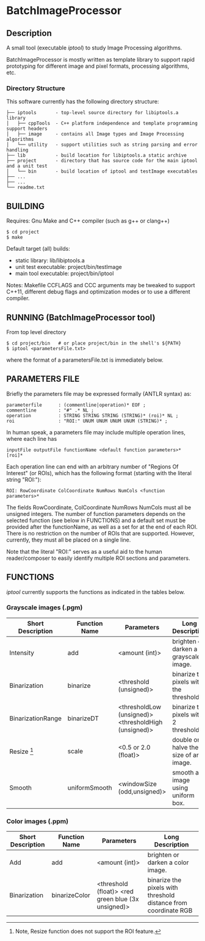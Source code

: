 # BatchImageProcessor

## Description
A small tool (executable *iptool*) to study Image Processing algorithms.

BatchImageProcessor is mostly written as template library to support rapid
prototyping for different image and pixel formats, processing algorithms, etc.

### Directory Structure
This software currently has the following directory structure:

    ├── iptools       - top-level source directory for libiptools.a library
    │   ├── cppTools  - C++ platform independence and template programming support headers
    │   ├── image     - contains all Image types and Image Processing algorithms
    │   └── utility   - support utilities such as string parsing and error handling
    ├── lib           - build location for libiptools.a static archive
    ├── project       - directory that has source code for the main iptool and a unit test
    │   └── bin       - build location of iptool and testImage executables
    ├── ...
    ├── ...
    └── readme.txt




## BUILDING

Requires: Gnu Make and C++ compiler (such as g++ or clang++)

    $ cd project
    $ make

Default target (all) builds:
* static library: lib/libiptools.a
* unit test executable: project/bin/testImage
* main tool executable: project/bin/iptool


Notes: Makefile CCFLAGS and CCC arguments may be tweaked to support C++11, different
debug flags and optimization modes or to use a different compiler.




## RUNNING (BatchImageProcessor tool)

From top level directory

    $ cd project/bin   # or place project/bin in the shell's ${PATH}
    $ iptool <parametersFile.txt>

where the format of a parametersFile.txt is immediately below.




## PARAMETERS FILE

Briefly the parameters file may be expressed formally (ANTLR syntax) as:

    parameterfile      : (commentline|operation)* EOF ;
    commentline        : "#" .* NL ;
    operation          : STRING STRING STRING (STRING)* (roi)* NL ;
    roi                : "ROI:" UNUM UNUM UNUM UNUM (STRING)* ;


In human speak, a parameters file may include multiple operation lines, where each line has

    inputFile outputFile functionName <default function parameters>* [roi]*

Each operation line can end with an arbitrary number of "Regions Of Interest" (or ROIs),
which has the following format (starting with the literal string "ROI:"):

    ROI: RowCoordinate ColCoordinate NumRows NumCols <function parameters>*

The fields RowCoordinate, ColCoordinate NumRows NumCols must all be unsigned integers.
The number of function parameters depends on the selected function (see below in FUNCTIONS)
and a default set must be provided after the functionName, as well as a set for at the end
of each ROI. There is no restriction on the number of ROIs that are supported. However,
currently, they must all be placed on a single line.

Note that the literal "ROI:" serves as a useful aid to the human reader/composer to easily 
identify multiple ROI sections and parameters.



## FUNCTIONS

*iptool* currently supports the functions as indicated in the tables below.


### Grayscale images (.pgm)

| Short Description  | Function Name |                    Parameters                         |          Long Description
|--------------------|---------------|-------------------------------------------------------|----------------------------------------
| Intensity          | add           | <amount (int)>                                        | brighten or darken a grayscale image.
| Binarization       | binarize      | <threshold (unsigned)>                                | binarize the pixels with the threshold.
| BinarizationRange  | binarizeDT    | <thresholdLow (unsigned)> <thresholdHigh (unsigned)>  | binarize the pixels with 2 thresholds.
| Resize [^1]        | scale         | <0.5 or 2.0 (float)>                                  | double or halve the size of an image.
| Smooth             | uniformSmooth | <windowSize (odd,unsigned)>                           | smooth an image using uniform box.


[^1]: Note, Resize function does not support the ROI feature.


### Color images (.ppm)

| Short Description  | Function Name |                    Parameters                         |          Long Description
|--------------------|---------------|-------------------------------------------------------|----------------------------------------------------------------
| Add                | add           | <amount (int)>                                        | brighten or darken a color image.
| Binarization       | binarizeColor | <threshold (float)>  <red green blue (3x unsigned)>   | binarize the pixels with threshold distance from coordinate RGB


